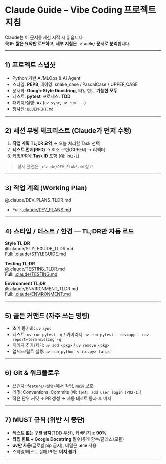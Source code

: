 # Claude Guide – Vibe Coding 프로젝트 지침

Claude는 이 문서를 세션 시작 시 읽습니다.  
**목표: 짧은 요약만 로드하고, 세부 지침은 `.claude/` 문서로 분리**합니다.

---

## 1) 프로젝트 스냅샷
- Python 기반 AI/MLOps & AI Agent
- 스타일: **PEP8**, 네이밍: snake_case / PascalCase / UPPER_CASE
- 문서화: **Google Style Docstring**, 타입 힌트 **가능한 모두**
- 테스트: **pytest**, 프로세스: **TDD**
- 패키지/실행: **uv** (`uv sync`, `uv run ...`)
- 청사진: [`BLUEPRINT.md`](./.claude/BLUEPRINT.md)

---

## 2) 세션 부팅 체크리스트 (Claude가 먼저 수행)
1. **작업 계획 TL;DR 요약** → 오늘 처리할 Task 선택  
2. **테스트 먼저(RED)** → 최소 구현(GREEN) → 리팩터  
3. 커밋/PR에 **Task ID** 포함 (예: `P02-1`)
> 상세 플랜은 `.claude/DEV_PLANS.md` 참고

---

## 3) 작업 계획 (Working Plan)
@.claude/DEV_PLANS_TLDR.md
- Full: [.claude/DEV_PLANS.md](./.claude/DEV_PLANS.md)

---

## 4) 스타일 / 테스트 / 환경 — TL;DR만 자동 로드
**Style TL;DR**  
@.claude/STYLEGUIDE_TLDR.md  
Full: [.claude/STYLEGUIDE.md](./.claude/STYLEGUIDE.md)

**Testing TL;DR**  
@.claude/TESTING_TLDR.md  
Full: [.claude/TESTING.md](./.claude/TESTING.md)

**Environment TL;DR**  
@.claude/ENVIRONMENT_TLDR.md  
Full: [.claude/ENVIRONMENT.md](./.claude/ENVIRONMENT.md)

---

## 5) 골든 커맨드 (자주 쓰는 명령)
- 초기 동기화: `uv sync`
- 테스트: `uv run pytest -q` / 커버리지: `uv run pytest --cov=app --cov-report=term-missing -q`
- 패키지 추가/제거: `uv add <pkg>` / `uv remove <pkg>`
- 앱/스크립트 실행: `uv run python <file.py> [args]`

---

## 6) Git & 워크플로우
- 브랜치: `feature/<설명>`에서 작업, `main` 보호
- 커밋: Conventional Commits (예: `feat: add user login (P02-1)`)
- 작은 단위 커밋 → PR 생성 → 자동 테스트 통과 후 머지

---

## 7) MUST 규칙 (위반 시 중단)
- **테스트 없는 구현 금지**(TDD 우선), 커버리지 **≥ 90%**
- **타입 힌트 + Google Docstring** 필수(공개 함수/클래스/모듈)
- **uv만 사용**(글로벌 pip 금지), 비밀은 **.env** 사용
- 스타일/테스트 실패 PR은 **머지 불가**

---
